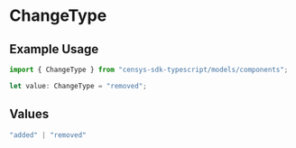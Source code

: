 # ChangeType

## Example Usage

```typescript
import { ChangeType } from "censys-sdk-typescript/models/components";

let value: ChangeType = "removed";
```

## Values

```typescript
"added" | "removed"
```